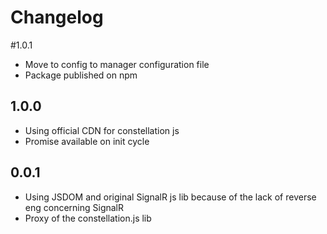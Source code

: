 # Changelog

#1.0.1
* Move to config to manager configuration file
* Package published on npm 

## 1.0.0
* Using official CDN for constellation js
* Promise available on init cycle

## 0.0.1

* Using JSDOM and original SignalR js lib because of the lack of reverse eng concerning SignalR
* Proxy of the constellation.js lib
